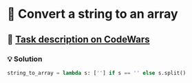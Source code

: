 # 📝 Convert a string to an array

## 🔗 [Task description on CodeWars](https://www.codewars.com/kata/57e76bc428d6fbc2d500036d)

### 💡 Solution

```python
string_to_array = lambda s: [''] if s == '' else s.split()
```
